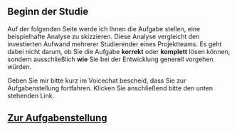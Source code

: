 
## Beginn der Studie

Auf der folgenden Seite werde ich Ihnen die Aufgabe stellen, eine beispielhafte Analyse zu skizzieren. Diese Analyse vergleicht den investierten Aufwand mehrerer Studierender eines Projektteams. Es geht dabei nicht darum, ob Sie die Aufgabe **korrekt** oder **komplett** lösen können, sondern ausschließlich **wie** Sie bei der Entwicklung generell vorgehen würden. 

Geben Sie mir bitte kurz im Voicechat bescheid, dass Sie zur Aufgabenstellung fortfahren. Klicken Sie anschließend bitte den unten stehenden Link.

## [Zur Aufgabenstellung](https://github.com/FelixRDL/Plugin-Challenge/blob/master/aufgabenstellung.md)

